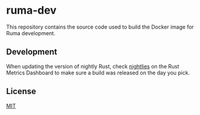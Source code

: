 # ruma-dev

This repository contains the source code used to build the Docker image for Ruma development.

## Development

When updating the version of nightly Rust, check [nightlies](http://rusty-dash.com/nightlies) on the Rust Metrics Dashboard to make sure a build was released on the day you pick.

## License

[MIT](http://opensource.org/licenses/MIT)
